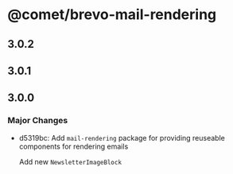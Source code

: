 # @comet/brevo-mail-rendering

## 3.0.2

## 3.0.1

## 3.0.0

### Major Changes

-   d5319bc: Add `mail-rendering` package for providing reuseable components for rendering emails

    Add new `NewsletterImageBlock`
